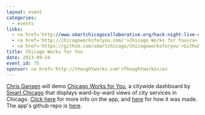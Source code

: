 ```yaml
---
layout: event
categories: 
  - events
links:
  - <a href='http://www.smartchicagocollaborative.org/hack-night-live-chicago-works-for-you/'>Hack Night Live: Chicago Works for You - Smart Chicago</a>
  - <a href='http://chicagoworksforyou.com/'>Chicago Works for You</a>
  - <a href='https://github.com/smartchicago/chicagoworksforyou'>Github repo</a>
title: Chicago Works for You
date: 2013-09-24
event_id: 75
sponsor: <a href='http://thoughtworks.com'>Thoughtworks</a>
---
```


<p><a href='https://twitter.com/cgansen'>Chris Gansen</a> will demo <a href='http://chicagoworksforyou.com/'>Chicago Works for You</a>, a citywide dashboard by <a href='http://www.smartchicagocollaborative.org/'>Smart Chicago</a> that displays ward-by-ward views of city services in Chicago. <a href='http://www.smartchicagocollaborative.org/the-launch-of-chicago-works-for-you/'>Click here</a> for more info on the app, and <a href='http://www.smartchicagocollaborative.org/building-chicago-works-for-you/'>here</a> for how it was made. The app's github repo is <a href='https://github.com/smartchicago/chicagoworksforyou/'>here</a>.</p>
